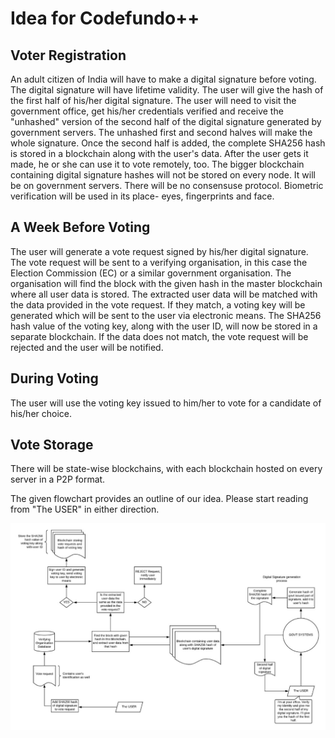 # Idea for Codefundo++

## Voter Registration

An adult citizen of India will have to make a digital signature before voting. The digital signature will have lifetime validity. The user will give the hash of the first half of his/her digital signature. The user will need to visit the government office, get his/her credentials verified and receive the "unhashed" version of the second half of the digital signature generated by government servers. The unhashed first and second halves will make the whole signature. Once the second half is added, the complete SHA256 hash is stored in a blockchain along with the user's data. After the user gets it made, he or she can use it to vote remotely, too. The bigger blockchain containing digital signature hashes will not be stored on every node. It will be on government servers. There will be no consensuse protocol. Biometric verification will be used in its place- eyes, fingerprints and face. 

## A Week Before Voting

The user will generate a vote request signed by his/her digital signature. The vote request will be sent to a verifying organisation, in this case the Election Commission (EC) or a similar government organisation. The organisation will find the block with the given hash in the master blockchain where all user data is stored. The extracted user data will be matched with the data provided in the vote request. If they match, a voting key will be generated which will be sent to the user via electronic means. The SHA256 hash value of the voting key, along with the user ID, will now be stored in a separate blockchain. If the data does not match, the vote request will be rejected and the user will be notified.

## During Voting

The user will use the voting key issued to him/her to vote for a candidate of his/her choice.


## Vote Storage

There will be state-wise blockchains, with each blockchain hosted on every server in a P2P format.









The given flowchart provides an outline of our idea. Please start reading from "The USER" in either direction.

![flowchart](https://raw.githubusercontent.com/dush-t/blockchain-voting/master/Codefundo%2B%2B%20Flowchart.jpg?token=AKJFV2LUJ7NC4M3DKX2BX3S5I4GFA) 
